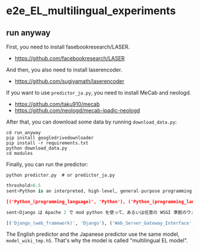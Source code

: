 # e2e_EL_multilingual_experiments

## run anyway

First, you need to install fasebookresearch/LASER.

- https://github.com/facebookresearch/LASER

And then, you also need to install laserencoder.

- https://github.com/sugiyamath/laserencoder

If you want to use ```predictor_ja.py```, you need to install MeCab and neologd.

- https://github.com/taku910/mecab
- https://github.com/neologd/mecab-ipadic-neologd

After that, you can download some data by running ```download_data.py```:

```
cd run_anyway
pip install googledrivedownloader
pip install -r requirements.txt
python download_data.py
cd modules
```

Finally, you can run the predictor:

```
python predictor.py  # or predictor_ja.py
```

```python
threshold>0.5
sent>Python is an interpreted, high-level, general-purpose programming language. Created by Guido van Rossum and first released in 1991, Python's design philosophy emphasizes code readability with its notable use of significant whitespace. Its language constructs and object-oriented approach aims to help programmers write clear, logical code for small and large-scale projects.

[('Python_(programming_language)', 'Python'), ('Python_(programming_language)', 'Python'), ('Programming_language', 'programming language'), ('General-purpose_programming_language', 'general-purpose programming language'), ('Guido_van_Rossum', 'Guido van Rossum')]
```

```python
sent>Django は Apache 2 で mod python を使って、あるいは任意の WSGI 準拠のウェブサーバで動作させることができる。NginxとuWSGIでも動作が可能となっている。 Django は FastCGI サーバを起動することができ、FastCGI をサポートする任意のウェブサーバのバックエンドで使用することができる。

[('Django_(web_framework)', 'Django'), ('Web_Server_Gateway_Interface', 'WSGI'), ('Web_server', 'ウェブサーバ'), ('Nginx', 'Nginx'), ('UWSGI', 'uWSGI'), ('Django_(web_framework)', 'Django'), ('FastCGI', 'FastCGI'), ('Server_(computing)', 'サーバ'), ('FastCGI', 'FastCGI'), ('Web_server', 'ウェブサーバ'), ('Front_and_back_ends', 'バックエンド')]
```

The English predictor and the Japanese predictor use the same model, ```model_wiki_tmp.h5```. That's why the model is called "multilingual EL model".